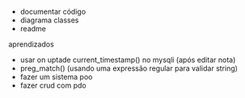 - documentar código
- diagrama classes
- readme

aprendizados
- usar on uptade current_timestamp() no mysqli (após editar nota)
- preg_match() (usando uma expressão regular para validar string)
- fazer um sistema poo
- fazer crud com pdo
